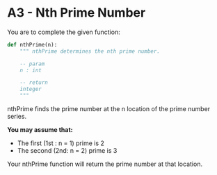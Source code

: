 # A3 - Nth Prime Number

You are to complete the given function:

```python
def nthPrime(n):
    """ nthPrime determines the nth prime number.

    -- param
    n : int

    -- return
    integer
    """

```

nthPrime finds the prime number at the n location of the prime number series.

**You may assume that:**

- The first (1st : n = 1) prime is 2
- The second (2nd: n = 2) prime is 3

Your nthPrime function will return the prime number at that location.

